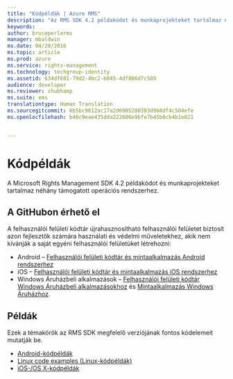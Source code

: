 ```yaml
---
title: "Kódpéldák | Azure RMS"
description: "Az RMS SDK 4.2 példakódot és munkaprojekteket tartalmaz néhány támogatott operációs rendszerhez."
keywords: 
author: bruceperlerms
manager: mbaldwin
ms.date: 04/28/2016
ms.topic: article
ms.prod: azure
ms.service: rights-management
ms.technology: techgroup-identity
ms.assetid: 634df601-79d2-4bc2-b845-4df886d7c589
audience: developer
ms.reviewer: shubhamp
ms.suite: ems
translationtype: Human Translation
ms.sourcegitcommit: 6b5bc9612ac17a2d6905200383d9b8df4c504efe
ms.openlocfilehash: b46c9eae435dda222606e9bfe7b45b0cb4b1e821


---
```


# Kódpéldák

A Microsoft Rights Management SDK 4.2 példakódot és munkaprojekteket tartalmaz néhány támogatott operációs rendszerhez.

## A GitHubon érhető el ##
A felhasználói felületi kódtár újrahasznosítható felhasználói felületet biztosít azon fejlesztők számára használati és védelmi műveletekhez, akik nem kívánják a saját egyéni felhasználói felületüket létrehozni:

- Android – [Felhasználói felületi kódtár és mintaalkalmazás Android rendszerhez](https://github.com/AzureAD/rms-sdk-ui-for-android)
- iOS – [Felhasználói felületi kódtár és mintaalkalmazás iOS rendszerhez](https://github.com/AzureAD/rms-sdk-ui-for-ios)
- Windows Áruházbeli alkalmazások – [Felhasználói felületi kódtár Windows Áruházbeli alkalmazásokhoz](https://github.com/AzureAD/rms-sdk-ui-for-windowsstore) és [Mintaalkalmazás Windows Áruházhoz](https://github.com/AzureADSamples/rms-samples-for-windowsstore).

## Példák ##
Ezek a témakörök az RMS SDK megfelelő verziójának fontos kódelemeit mutatják be.
- [Android-kódpéldák](android-code.md)
- [Linux code examples (Linux-kódpéldák)](linux-c-code-examples.md)
- [iOS-/OS X-kódpéldák](ios-os-x-code-examples.md)


 

 

 



<!--HONumber=Jun16_HO4-->


